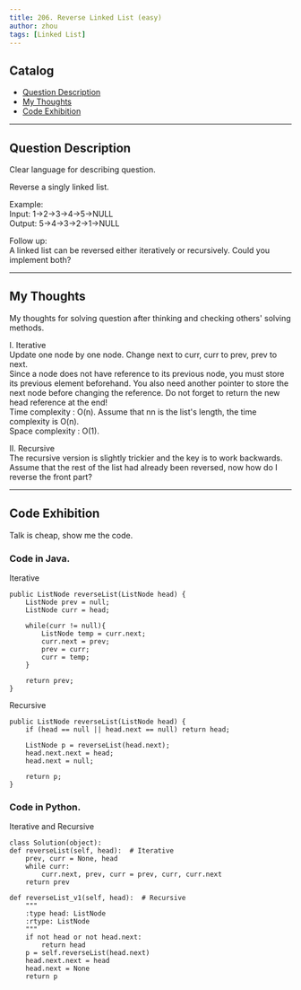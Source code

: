 ```yaml
---
title: 206. Reverse Linked List (easy)                   
author: zhou      
tags: [Linked List]            
---
```


       

## Catalog  
+ [Question Description](#partI)
+ [My Thoughts](#partII)
+ [Code Exhibition](#partIII)

----------------------------------

## Question Description
Clear language for describing question.    

Reverse a singly linked list.       

Example:     
Input: 1->2->3->4->5->NULL    
Output: 5->4->3->2->1->NULL      

Follow up:    
A linked list can be reversed either iteratively or recursively. Could you implement both?      


----------------------------------

## My Thoughts
My thoughts for solving question after thinking and checking others' solving methods.        

I. Iterative     
Update one node by one node. Change next to curr, curr to prev, prev to next.      
Since a node does not have reference to its previous node, you must store its previous element beforehand. You also need another pointer to store the next node before changing the reference. Do not forget to return the new head reference at the end!      
Time complexity : O(n). Assume that nn is the list's length, the time complexity is O(n).       
Space complexity : O(1).        

II. Recursive     
The recursive version is slightly trickier and the key is to work backwards. Assume that the rest of the list had already been reversed, now how do I reverse the front part?      




----------------------------------

## Code Exhibition
Talk is cheap, show me the code.    
### Code in Java.     
Iterative    

    public ListNode reverseList(ListNode head) {
        ListNode prev = null;
        ListNode curr = head;
        
        while(curr != null){
            ListNode temp = curr.next;
            curr.next = prev;
            prev = curr;
            curr = temp;
        }
        
        return prev;
    }

Recursive    

    public ListNode reverseList(ListNode head) {
        if (head == null || head.next == null) return head;
        
        ListNode p = reverseList(head.next);
        head.next.next = head;
        head.next = null;
        
        return p;
    }


### Code in Python.   
Iterative and Recursive    

    class Solution(object):        
    def reverseList(self, head):  # Iterative
        prev, curr = None, head
        while curr:
            curr.next, prev, curr = prev, curr, curr.next
        return prev
        
    def reverseList_v1(self, head):  # Recursive
        """
        :type head: ListNode
        :rtype: ListNode
        """     
        if not head or not head.next:
            return head
        p = self.reverseList(head.next)
        head.next.next = head
        head.next = None
        return p 



